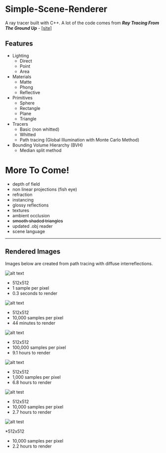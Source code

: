 # Simple-Scene-Renderer

A ray tracer built with C++. A lot of the code comes from *__Ray Tracing From The Ground Up__* -  [[site]](http://www.raytracegroundup.com/)

Features
-----

+ Lighting
    * Direct
    * Point
    * Area
+ Materials
    * Matte
    * Phong
    * Reflective
+ Primitives 
    * Sphere
    * Rectangle
    * Plane
    * Triangle
+ Tracers
    * Basic (non whitted)
    * Whitted
    * Path tracing (Global Illumination with Monte Carlo Method)
+ Bounding Volume Hierarchy (BVH)
    * Median split method
    
More To Come!
=====
- depth of field
- non linear projections (fish eye)
- refraction
- instancing
- glossy reflections
- textures
- ambient occlusion
- ~~smooth shaded triangles~~
- updated .obj reader
- scene language

-----

Rendered Images
----
Images below are created from path tracing with diffuse interreflections. 

![alt text](https://github.com/nadr0/Simple-Scene-Renderer/blob/master/SSR/1sample.png "")
* 512x512
* 1 sample per pixel
* 0.3 seconds to render

![alt text](https://github.com/nadr0/Simple-Scene-Renderer/blob/master/SSR/2663%2C10k.png "")

* 512x512
* 10,000 samples per pixel
* 44 minutes to render

![alt text](https://github.com/nadr0/Simple-Scene-Renderer/blob/master/SSR/32789%2C100k.png "")

* 512x512
* 100,000 samples per pixel
* 9.1 hours to render

![alt text](https://github.com/nadr0/Simple-Scene-Renderer/blob/master/SSR/24733%2C1k.png "")

* 512x512
* 1,000 samples per pixel
* 6.8 hours to render

![alt test](https://github.com/nadr0/Simple-Scene-Renderer/blob/master/SSR/9701%2C10k.png "")

* 512x512
* 10,000 samples per pixel
* 2.7 hours to render

![alt test](https://github.com/nadr0/Simple-Scene-Renderer/blob/master/SSR/8193%2C10k.png "")

*512x512
* 10,000 samples per pixel
* 2.2 hours to render
